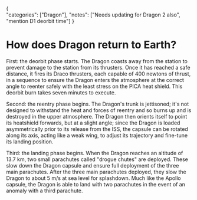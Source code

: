 {    
    "categories": ["Dragon"],
    "notes": ["Needs updating for Dragon 2 also", "mention D1 deorbit time"]
}

# How does Dragon return to Earth?

First: the deorbit phase starts. The Dragon coasts away from the station to prevent damage to the station from its thrusters. Once it has reached a safe distance, it fires its Draco thrusters, each capable of 400 newtons of thrust, in a sequence to ensure the Dragon enters the atmosphere at the correct angle to reenter safely with the least stress on the PICA heat shield. This deorbit burn takes seven minutes to execute.

Second: the reentry phase begins. The Dragon's trunk is jettisoned; it's not designed to withstand the heat and forces of reentry and so burns up and is destroyed in the upper atmosphere. The Dragon then orients itself to point its heatshield forwards, but at a slight angle; since the Dragon is loaded asymmetrically prior to its release from the ISS, the capsule can be rotated along its axis, acting like a weak wing, to adjust its trajectory and fine-tune its landing position.

Third: the landing phase begins. When the Dragon reaches an altitude of 13.7 km, two small parachutes called "drogue chutes" are deployed. These slow down the Dragon capsule and ensure full deployment of the three main parachutes. After the three main parachutes deployed, they slow the Dragon to about 5 m/s at sea level for splashdown. Much like the Apollo capsule, the Dragon is able to land with two parachutes in the event of an anomaly with a third parachute.
